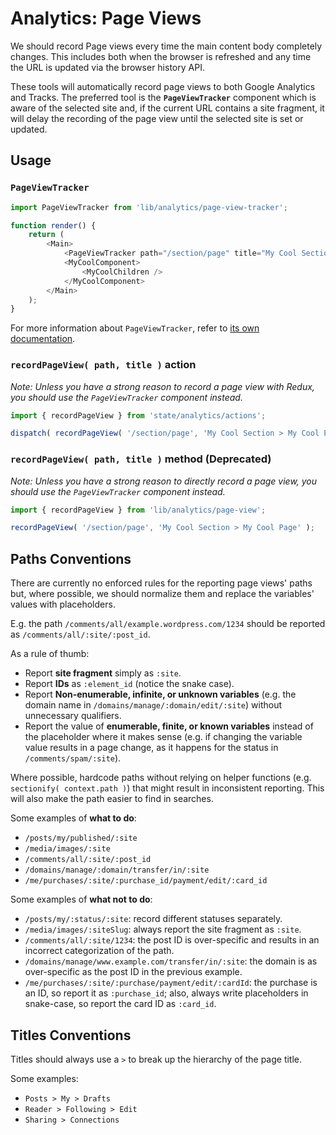 # Analytics: Page Views

We should record Page views every time the main content body completely changes. This includes both when the browser is refreshed and any time the URL is updated via the browser history API.

These tools will automatically record page views to both Google Analytics and Tracks. The preferred tool is the **`PageViewTracker`** component which is aware of the selected site and, if the current URL contains a site fragment, it will delay the recording of the page view until the selected site is set or updated.

## Usage

### `PageViewTracker`

```js
import PageViewTracker from 'lib/analytics/page-view-tracker';

function render() {
	return (
		<Main>
			<PageViewTracker path="/section/page" title="My Cool Section > My Cool Page" />
			<MyCoolComponent>
				<MyCoolChildren />
			</MyCoolComponent>
		</Main>
	);
}
```

For more information about `PageViewTracker`, refer to [its own documentation](https://github.com/Automattic/wp-calypso/tree/HEAD/client/lib/analytics/page-view-tracker).

### `recordPageView( path, title )` action

_Note: Unless you have a strong reason to record a page view with Redux, you should use the `PageViewTracker` component instead._

```js
import { recordPageView } from 'state/analytics/actions';

dispatch( recordPageView( '/section/page', 'My Cool Section > My Cool Page' ) );
```

### `recordPageView( path, title )` method (Deprecated)

_Note: Unless you have a strong reason to directly record a page view, you should use the `PageViewTracker` component instead._

```js
import { recordPageView } from 'lib/analytics/page-view';

recordPageView( '/section/page', 'My Cool Section > My Cool Page' );
```

## Paths Conventions

There are currently no enforced rules for the reporting page views' paths but, where possible, we should normalize them and replace the variables' values with placeholders.

E.g. the path `/comments/all/example.wordpress.com/1234` should be reported as `/comments/all/:site/:post_id`.

As a rule of thumb:

- Report **site fragment** simply as `:site`.
- Report **IDs** as `:element_id` (notice the snake case).
- Report **Non-enumerable, infinite, or unknown variables** (e.g. the domain name in `/domains/manage/:domain/edit/:site`) without unnecessary qualifiers.
- Report the value of **enumerable, finite, or known variables** instead of the placeholder where it makes sense (e.g. if changing the variable value results in a page change, as it happens for the status in `/comments/spam/:site`).

Where possible, hardcode paths without relying on helper functions (e.g. `sectionify( context.path )`) that might result in inconsistent reporting. This will also make the path easier to find in searches.

Some examples of **what to do**:

- `/posts/my/published/:site`
- `/media/images/:site`
- `/comments/all/:site/:post_id`
- `/domains/manage/:domain/transfer/in/:site`
- `/me/purchases/:site/:purchase_id/payment/edit/:card_id`

Some examples of **what not to do**:

- `/posts/my/:status/:site`: record different statuses separately.
- `/media/images/:siteSlug`: always report the site fragment as `:site`.
- `/comments/all/:site/1234`: the post ID is over-specific and results in an incorrect categorization of the path.
- `/domains/manage/www.example.com/transfer/in/:site`: the domain is as over-specific as the post ID in the previous example.
- `/me/purchases/:site/:purchase/payment/edit/:cardId`: the purchase is an ID, so report it as `:purchase_id`; also, always write placeholders in snake-case, so report the card ID as `:card_id`.

## Titles Conventions

Titles should always use a `>` to break up the hierarchy of the page title.

Some examples:

- `Posts > My > Drafts`
- `Reader > Following > Edit`
- `Sharing > Connections`
